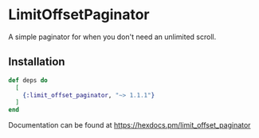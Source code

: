 # LimitOffsetPaginator

A simple paginator for when you don't need an unlimited scroll.

## Installation

```elixir
def deps do
  [
    {:limit_offset_paginator, "~> 1.1.1"}
  ]
end
```

Documentation can be found at https://hexdocs.pm/limit_offset_paginator
